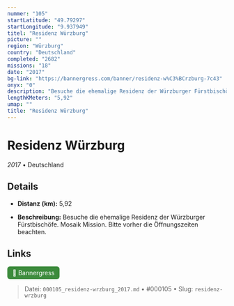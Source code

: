```yaml
---
nummer: "105"
startLatitude: "49.79297"
startLongitude: "9.937949"
titel: "Residenz Würzburg"
picture: ""
region: "Würzburg"
country: "Deutschland"
completed: "2682"
missions: "18"
date: "2017"
bg-link: "https://bannergress.com/banner/residenz-w%C3%BCrzburg-7c43"
onyx: "0"
description: "Besuche die ehemalige Residenz der Würzburger Fürstbischöfe. Mosaik Mission. Bitte vorher die Öffnungszeiten beachten."
lengthKMeters: "5,92"
umap: ""
title: "Residenz Würzburg"
---
```

# Residenz Würzburg

*2017* • Deutschland



## Details
- **Distanz (km):** 5,92



- **Beschreibung:** Besuche die ehemalige Residenz der Würzburger Fürstbischöfe. Mosaik Mission. Bitte vorher die Öffnungszeiten beachten.


## Links
<div style="margin-top: 0.5em;">
<a href="https://bannergress.com/banner/residenz-w%C3%BCrzburg-7c43" target="_blank" style="display:inline-block;margin-right:8px;padding:6px 12px;background-color:#3c8b3c;color:white;text-decoration:none;border-radius:6px;">🔗 Bannergress</a>

</div>


> Datei: `000105_residenz-wrzburg_2017.md` • #000105 • Slug: `residenz-wrzburg`
